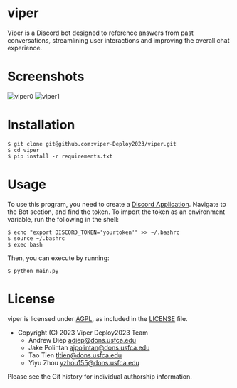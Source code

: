 # viper

Viper is a Discord bot designed to reference answers from past conversations,
streamlining user interactions and improving the overall chat experience.

# Screenshots

![viper0](https://github.com/viper-Deploy2023/viper/blob/main/screenshots/viper0.png?raw=true)
![viper1](https://github.com/viper-Deploy2023/viper/blob/main/screenshots/viper1.png?raw=true)

# Installation

```shell
$ git clone git@github.com:viper-Deploy2023/viper.git
$ cd viper
$ pip install -r requirements.txt
```

# Usage

To use this program, you need to create a [Discord Application](https://discord.com/developers/applications).
Navigate to the Bot section, and find the token. To import the token as an environment
variable, run the following in the shell:

```shell
$ echo "export DISCORD_TOKEN='yourtoken'" >> ~/.bashrc
$ source ~/.bashrc
$ exec bash
```

Then, you can execute by running:

```shell
$ python main.py
```

# License

viper is licensed under [AGPL](https://www.gnu.org/licenses/agpl-3.0.en.html), as
included in the [LICENSE](LICENSE) file.

- Copyright (C) 2023 Viper Deploy2023 Team
    * Andrew Diep <adiep@dons.usfca.edu>
	* Jake Polintan <ajpolintan@dons.usfca.edu>
	* Tao Tien <tltien@dons.usfca.edu>
    * Yiyu Zhou <yzhou155@dons.usfca.edu>

Please see the Git history for individual authorship information.
